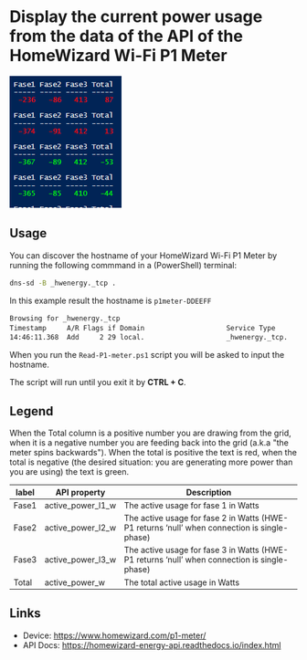 # Display the current power usage from the data of the API of the HomeWizard Wi-Fi P1 Meter

![Example output](p1-meter.png)



## Usage

You can discover the hostname of your HomeWizard Wi-Fi P1 Meter by running the following commmand in a (PowerShell) terminal:

```cmd
dns-sd -B _hwenergy._tcp .
```

In this example result the hostname is `p1meter-DDEEFF`

```txt
Browsing for _hwenergy._tcp
Timestamp     A/R Flags if Domain                    Service Type              Instance Name
14:46:11.368  Add     2 29 local.                    _hwenergy._tcp.           p1meter-DDEEFF
```
When you run the `Read-P1-meter.ps1` script you will be asked to input the hostname.

The script will run until you exit it by **CTRL + C**.

## Legend

When the Total column is a positive number you are drawing from the grid, when it is a negative number you are feeding back into the grid (a.k.a "the meter spins backwards"). When the total is positive the text is red, when the total is negative (the desired situation: you are generating more power than you are using) the text is green.

| label | API property | Description |
| --- | --- | --- |
| Fase1 | active_power_l1_w | The active usage for fase 1 in Watts
| Fase2 | active_power_l2_w | The active usage for fase 2 in Watts (HWE-P1 returns ‘null’ when connection is single-phase)
| Fase3 | active_power_l3_w | The active usage for fase 3 in Watts (HWE-P1 returns ‘null’ when connection is single-phase)
| Total | active_power_w    | The total active usage in Watts

## Links

- Device: https://www.homewizard.com/p1-meter/
- API Docs: https://homewizard-energy-api.readthedocs.io/index.html
